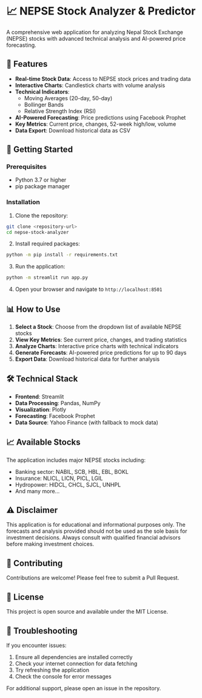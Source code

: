 # 📈 NEPSE Stock Analyzer & Predictor

A comprehensive web application for analyzing Nepal Stock Exchange (NEPSE) stocks with advanced technical analysis and AI-powered price forecasting.

## 🌟 Features

- **Real-time Stock Data**: Access to NEPSE stock prices and trading data
- **Interactive Charts**: Candlestick charts with volume analysis
- **Technical Indicators**: 
  - Moving Averages (20-day, 50-day)
  - Bollinger Bands
  - Relative Strength Index (RSI)
- **AI-Powered Forecasting**: Price predictions using Facebook Prophet
- **Key Metrics**: Current price, changes, 52-week high/low, volume
- **Data Export**: Download historical data as CSV

## 🚀 Getting Started

### Prerequisites

- Python 3.7 or higher
- pip package manager

### Installation

1. Clone the repository:
```bash
git clone <repository-url>
cd nepse-stock-analyzer
```

2. Install required packages:
```bash
python -m pip install -r requirements.txt
```

3. Run the application:
```bash
python -m streamlit run app.py
```

4. Open your browser and navigate to `http://localhost:8501`

## 📊 How to Use

1. **Select a Stock**: Choose from the dropdown list of available NEPSE stocks
2. **View Key Metrics**: See current price, changes, and trading statistics
3. **Analyze Charts**: Interactive price charts with technical indicators
4. **Generate Forecasts**: AI-powered price predictions for up to 90 days
5. **Export Data**: Download historical data for further analysis

## 🛠️ Technical Stack

- **Frontend**: Streamlit
- **Data Processing**: Pandas, NumPy
- **Visualization**: Plotly
- **Forecasting**: Facebook Prophet
- **Data Source**: Yahoo Finance (with fallback to mock data)

## 📈 Available Stocks

The application includes major NEPSE stocks including:
- Banking sector: NABIL, SCB, HBL, EBL, BOKL
- Insurance: NLICL, LICN, PICL, LGIL
- Hydropower: HIDCL, CHCL, SJCL, UNHPL
- And many more...

## ⚠️ Disclaimer

This application is for educational and informational purposes only. The forecasts and analysis provided should not be used as the sole basis for investment decisions. Always consult with qualified financial advisors before making investment choices.

## 🤝 Contributing

Contributions are welcome! Please feel free to submit a Pull Request.

## 📄 License

This project is open source and available under the MIT License.

## 🔧 Troubleshooting

If you encounter issues:

1. Ensure all dependencies are installed correctly
2. Check your internet connection for data fetching
3. Try refreshing the application
4. Check the console for error messages

For additional support, please open an issue in the repository.